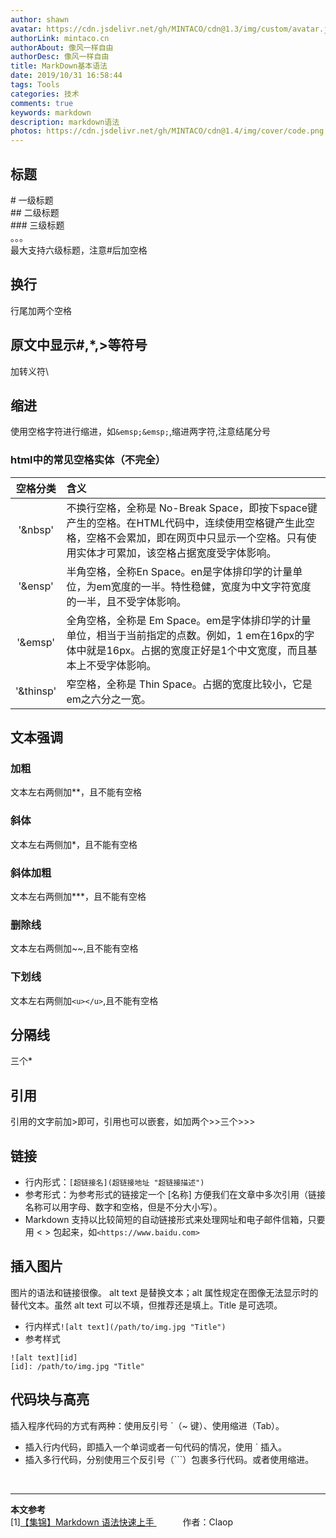 ```yaml
---
author: shawn
avatar: https://cdn.jsdelivr.net/gh/MINTACO/cdn@1.3/img/custom/avatar.jpg
authorLink: mintaco.cn
authorAbout: 像风一样自由
authorDesc: 像风一样自由
title: MarkDown基本语法
date: 2019/10/31 16:58:44 
tags: Tools
categories: 技术
comments: true
keywords: markdown
description: markdown语法
photos: https://cdn.jsdelivr.net/gh/MINTACO/cdn@1.4/img/cover/code.png
---
```



## 标题
\# 一级标题  
\## 二级标题  
\### 三级标题  
。。。  
最大支持六级标题，注意#后加空格  

## 换行
行尾加两个空格

## 原文中显示#,*,>等符号
加转义符\

## 缩进
使用空格字符进行缩进，如`&emsp;&emsp;`,缩进两字符,注意结尾分号

### html中的常见空格实体（不完全）
空格分类|含义
:--:|:--
'&nbsp'|不换行空格，全称是 No-Break Space，即按下space键产生的空格。在HTML代码中，连续使用空格键产生此空格，空格不会累加，即在网页中只显示一个空格。只有使用实体才可累加，该空格占据宽度受字体影响。
'&ensp'|半角空格，全称En Space。en是字体排印学的计量单位，为em宽度的一半。特性稳健，宽度为中文字符宽度的一半，且不受字体影响。
'&emsp'|全角空格，全称是 Em Space。em是字体排印学的计量单位，相当于当前指定的点数。例如，1 em在16px的字体中就是16px。占据的宽度正好是1个中文宽度，而且基本上不受字体影响。
'&thinsp'|窄空格，全称是 Thin Space。占据的宽度比较小，它是em之六分之一宽。

## 文本强调
### 加粗
文本左右两侧加**，且不能有空格
### 斜体
文本左右两侧加*，且不能有空格  
### 斜体加粗
文本左右两侧加***，且不能有空格  
### 删除线
文本左右两侧加~~,且不能有空格
### 下划线
文本左右两侧加`<u></u>`,且不能有空格

## 分隔线
三个*

## 引用
引用的文字前加>即可，引用也可以嵌套，如加两个>>三个>>>

## 链接
* 行内形式：`[超链接名](超链接地址 "超链接描述")`  
* 参考形式：为参考形式的链接定一个 [名称] 方便我们在文章中多次引用（链接名称可以用字母、数字和空格，但是不分大小写）。
* Markdown 支持以比较简短的自动链接形式来处理网址和电子邮件信箱，只要用 < > 包起来，如`<https://www.baidu.com>`

## 插入图片
图片的语法和链接很像。
alt text 是替换文本；alt 属性规定在图像无法显示时的替代文本。虽然 alt text 可以不填，但推荐还是填上。Title 是可选项。  
* 行内样式`![alt text](/path/to/img.jpg "Title")`  
* 参考样式

```
![alt text][id]   
[id]: /path/to/img.jpg "Title"
```

## 代码块与高亮
插入程序代码的方式有两种：使用反引号 `（~ 键）、使用缩进（Tab）。

* 插入行内代码，即插入一个单词或者一句代码的情况，使用 ` 插入。
* 插入多行代码，分别使用三个反引号（```）包裹多行代码。或者使用缩进。  

<br/>

***
**本文参考**   
[1][【集锦】Markdown 语法快速上手 ](https://www.jianshu.com/c/65c0f5f216cc)  &emsp;&emsp;&emsp;作者：Claop


